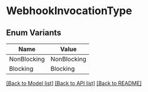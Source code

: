 # WebhookInvocationType

## Enum Variants

| Name | Value |
|---- | -----|
| NonBlocking | NonBlocking |
| Blocking | Blocking |


[[Back to Model list]](../README.md#documentation-for-models) [[Back to API list]](../README.md#documentation-for-api-endpoints) [[Back to README]](../README.md)


